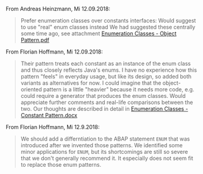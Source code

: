 From Andreas Heinzmann, Mi 12.09.2018:
> Prefer enumeration classes over constants interfaces:
> Would suggest to use "real" enum classes instead
> We had suggested these centrally some time ago, see attachment
[Enumeration Classes - Object Pattern.pdf](Resources/Enumeration%20Classes%20-%20Object%20Pattern.pdf)

From Florian Hoffmann, Mi 12.09.2018:
> Their pattern treats each constant as an instance of the enum class and thus closely reflects Java's enums.
> I have no experience how this pattern "feels" in everyday usage, but like its design, so added both variants as alternatives for now.
> I could imagine that the object-oriented pattern is a little "heavier" because it needs more code, e.g. could require a generator that produces the enum classes.
> Would appreciate further comments and real-life comparisons between the two.
> Our thoughts are described in detail in
[Enumeration Classes - Constant Pattern.docx](Resources/Enumeration%20Classes%20-%20Constant%20Pattern.docx)

From Florian Hoffmann, Mi 12.9.2018:
> We should add a differntiation to the ABAP statement `ENUM` that was introduced after we invented those patterns.
> We identified some minor applications for `ENUM`, but its shortcomings are still so severe that we don't generally recommend it.
> It especially does not seem fit to replace those enum patterns.